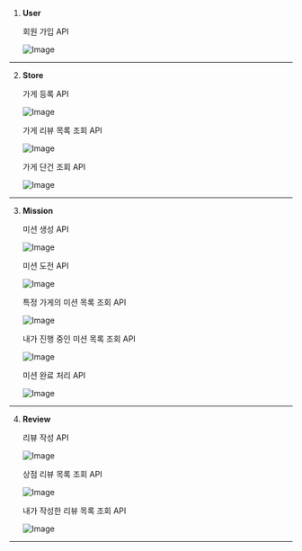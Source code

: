 1. **User**
    
    회원 가입 API
   
    ![Image](https://github.com/user-attachments/assets/fff2e805-34b6-4b89-8df7-ea8b0a29ef7c)
    

---

2. **Store**
    
    가게 등록 API
    
    ![Image](https://github.com/user-attachments/assets/049b0d3d-4acc-4d2f-b3f3-f9428e265e76)
    
    가게 리뷰 목록 조회 API
    
    ![Image](https://github.com/user-attachments/assets/70f271e0-de5d-485d-aeef-0c144c13e41d)
    
    가게 단건 조회 API
    
    ![Image](https://github.com/user-attachments/assets/01e018b6-1ace-46dd-8ba5-efb4c595d609)
    

---

3. **Mission**
    
    미션 생성 API
    
    ![Image](https://github.com/user-attachments/assets/cb35e5de-284b-455e-931d-64ea0e03dbf5)
    
    미션 도전 API
    
    ![Image](https://github.com/user-attachments/assets/25f87b89-76de-47f6-b972-4af40d89c911)
    
    특정 가게의 미션 목록 조회 API
    
    ![Image](https://github.com/user-attachments/assets/d6259283-2012-4519-a591-21dff01feec0)
    
    내가 진행 중인 미션 목록 조회 API
    
    ![Image](https://github.com/user-attachments/assets/fa952983-9e45-40dd-9884-f648ecad948b)
    
    미션 완료 처리 API
    
    ![Image](https://github.com/user-attachments/assets/65e3a68c-465b-47eb-a120-4ce15a246ee0)
    

---

4. **Review**
    
    리뷰 작성 API
    
    ![Image](https://github.com/user-attachments/assets/a4757964-8ff6-4019-a9fe-47a8e7b694ef)
    
    상점 리뷰 목록 조회 API
    
    ![Image](https://github.com/user-attachments/assets/1e4aea40-43dd-421e-8f70-e4591195dd56)
    
    내가 작성한 리뷰 목록 조회 API
    
    ![Image](https://github.com/user-attachments/assets/5dde32a0-2f8d-44cb-af08-fb00bd4a1e6a)
    

---
